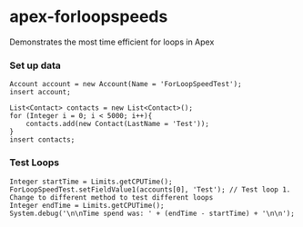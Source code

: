 # apex-forloopspeeds
Demonstrates the most time efficient for loops in Apex

### Set up data

    Account account = new Account(Name = 'ForLoopSpeedTest');
    insert account;
    
    List<Contact> contacts = new List<Contact>();
    for (Integer i = 0; i < 5000; i++){
        contacts.add(new Contact(LastName = 'Test'));
    }
    insert contacts;
    
### Test Loops

    Integer startTime = Limits.getCPUTime();
    ForLoopSpeedTest.setFieldValue1(accounts[0], 'Test'); // Test loop 1. Change to different method to test different loops
    Integer endTime = Limits.getCPUTime();
    System.debug('\n\nTime spend was: ' + (endTime - startTime) + '\n\n');
